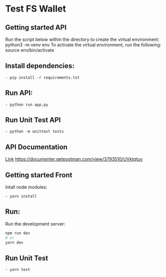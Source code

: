 # Test FS Wallet

## Getting started API

Run the script below within the directory to create the virtual environment:<br/>
    python3 -m venv env
To activate the virtual environment, run the following:<br/>
    source env/bin/activate

## Install dependencies:

    - pip install -r requirements.txt

## Run API:
    
    - python run app.py
## Run Unit Test API
    
    - python -m unittest tests
## API Documentation
   [Link](https://documenter.getpostman.com/view/3793510/UVktqtuv)
   https://documenter.getpostman.com/view/3793510/UVktqtuv
    
## Getting started Front

Intall node modules:<br>
    
    - yarn install
## Run:
Run the development server:

```bash
npm run dev
# or
yarn dev
```

## Run Unit Test
    - yarn test



